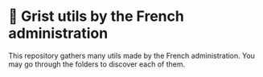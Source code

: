 # 🧰 Grist utils by the French administration

This repository gathers many utils made by the French administration. You may go through the folders to discover each of them.
